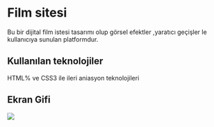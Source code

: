 <h1> Film sitesi </h1>

Bu bir dijital film istesi tasarımı olup görsel efektler ,yaratıcı geçişler le kullanıcıya sunulan platformdur.

<h2>Kullanılan teknolojiler </h2>

HTML% ve CSS3 ile ileri aniasyon teknolojileri 

<h2>Ekran Gifi</h2>

![](ekran.gif)
